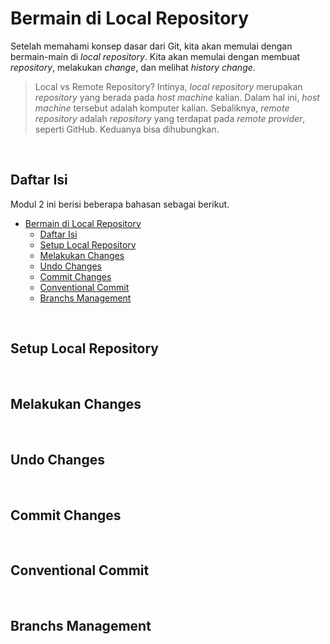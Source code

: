 # Bermain di Local Repository

Setelah memahami konsep dasar dari Git, kita akan memulai dengan bermain-main di *local repository*. Kita akan memulai dengan membuat *repository*, melakukan *change*, dan melihat *history change*. 

> Local vs Remote Repository?
> Intinya, *local repository* merupakan *repository* yang berada pada *host machine* kalian. Dalam hal ini, *host machine* tersebut adalah komputer kalian. Sebaliknya, *remote repository* adalah *repository* yang terdapat pada *remote provider*, seperti GitHub. Keduanya bisa dihubungkan.

</br>

## Daftar Isi

Modul 2 ini berisi beberapa bahasan sebagai berikut.

- [Bermain di Local Repository](#bermain-di-local-repository)
  - [Daftar Isi](#daftar-isi)
  - [Setup Local Repository](#setup-local-repository)
  - [Melakukan Changes](#melakukan-changes)
  - [Undo Changes](#undo-changes)
  - [Commit Changes](#commit-changes)
  - [Conventional Commit](#conventional-commit)
  - [Branchs Management](#branchs-management)

</br>

## Setup Local Repository



</br>

## Melakukan Changes



</br>

## Undo Changes



</br>

## Commit Changes



</br>

## Conventional Commit



</br>

## Branchs Management